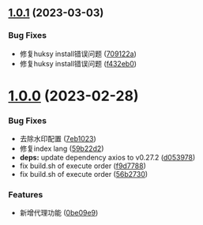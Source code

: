 ## [1.0.1](https://github.com/thomas-void0/cta-template-admin/compare/v1.0.0...v1.0.1) (2023-03-03)


### Bug Fixes

* 修复huksy install错误问题 ([709122a](https://github.com/thomas-void0/cta-template-admin/commit/709122ae6e6bfeeed8b2b293749e50e0b670634a))
* 修复huksy install错误问题 ([f432eb0](https://github.com/thomas-void0/cta-template-admin/commit/f432eb0cd97c0bf1763adc4f5addfc6a10689c56))



# [1.0.0](https://github.com/thomas-void0/cta-template-admin/compare/0be09e919a4ce8fc9dc4b3b35b293b7304e54a0b...v1.0.0) (2023-02-28)


### Bug Fixes

* 去除水印配置 ([7eb1023](https://github.com/thomas-void0/cta-template-admin/commit/7eb1023cde7c5e544f34b21abdacbe122b3ba961))
* 修复index lang ([59b22d2](https://github.com/thomas-void0/cta-template-admin/commit/59b22d263fd45508fd6dfb9475a0b98ded7841ae))
* **deps:** update dependency axios to v0.27.2 ([d053978](https://github.com/thomas-void0/cta-template-admin/commit/d0539785e53fb42a5e65d9292672ee9c8fc08d42))
* fix build.sh of execute order ([f9d7788](https://github.com/thomas-void0/cta-template-admin/commit/f9d7788bd55be5c2727a1920d6923c3fdbfa5709))
* fix build.sh of execute order ([56b2730](https://github.com/thomas-void0/cta-template-admin/commit/56b2730001698917a7e49aeed9f5c54881e9b3fd))


### Features

* 新增代理功能 ([0be09e9](https://github.com/thomas-void0/cta-template-admin/commit/0be09e919a4ce8fc9dc4b3b35b293b7304e54a0b))



